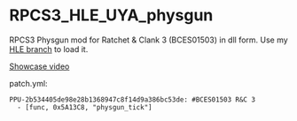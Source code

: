 # RPCS3_HLE_UYA_physgun

RPCS3 Physgun mod for Ratchet & Clank 3 (BCES01503) in dll form. Use my [HLE branch](https://github.com/isJuhn/rpcs3/tree/HLE) to load it.

[Showcase video](https://www.youtube.com/watch?v=5Byg8dUcqoc)

patch.yml:
```
PPU-2b534405de98e28b1368947c8f14d9a386bc53de: #BCES01503 R&C 3
  - [func, 0x5A13C8, "physgun_tick"]
```
